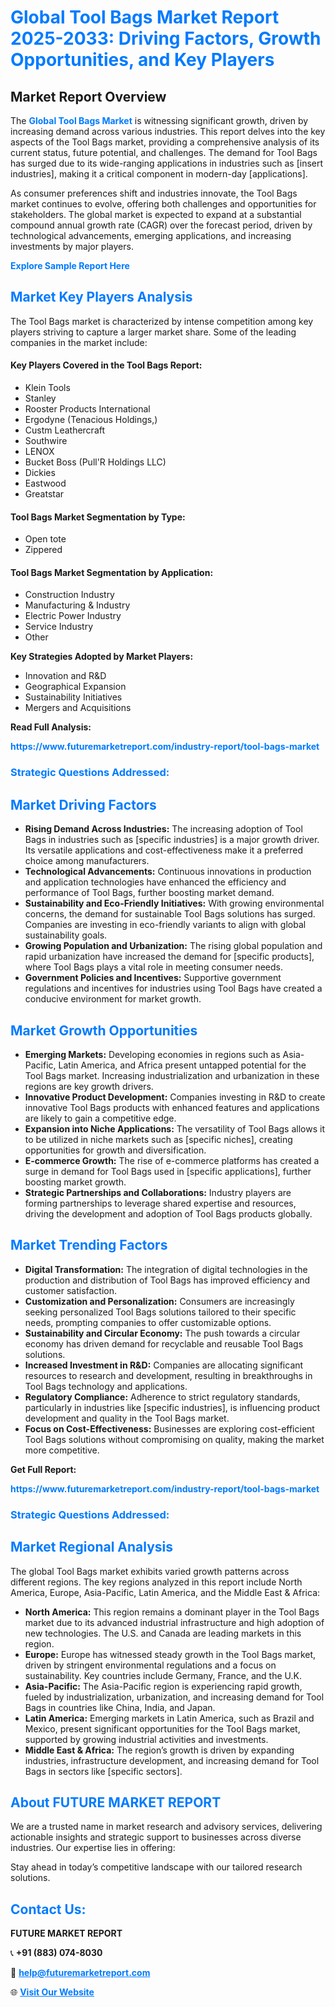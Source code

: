 <h1 style="color: #007BFF;">Global Tool Bags Market Report 2025-2033: Driving Factors, Growth Opportunities, and Key Players</h1>

<section id="overview">
<h2>Market Report Overview</h2>
<p>The <a href="https://www.futuremarketreport.com/industry-report/tool-bags-market" style="color: #007BFF; text-decoration: none;"><strong>Global Tool Bags Market</strong></a> is witnessing significant growth, driven by increasing demand across various industries. This report delves into the key aspects of the Tool Bags market, providing a comprehensive analysis of its current status, future potential, and challenges. The demand for Tool Bags has surged due to its wide-ranging applications in industries such as [insert industries], making it a critical component in modern-day [applications].</p>
<p>As consumer preferences shift and industries innovate, the Tool Bags market continues to evolve, offering both challenges and opportunities for stakeholders. The global market is expected to expand at a substantial compound annual growth rate (CAGR) over the forecast period, driven by technological advancements, emerging applications, and increasing investments by major players.</p>
</section>

<section id="overview">
<p><a href="https://www.futuremarketreport.com/request-sample/reportId=26390" style="color: #007BFF; text-decoration: none;"><strong>Explore Sample Report Here</strong></a></p>
</section>

<section id="key-players">
<h2 style="color: #007BFF;">Market Key Players Analysis</h2>
<p>The Tool Bags market is characterized by intense competition among key players striving to capture a larger market share. Some of the leading companies in the market include:</p>
<h4>Key Players Covered in the Tool Bags Report:</h4>
<ul><li>Klein Tools</li><li>Stanley</li><li>Rooster Products International</li><li>Ergodyne (Tenacious Holdings,)</li><li>Custm Leathercraft</li><li>Southwire</li><li>LENOX</li><li>Bucket Boss (Pull&#039;R Holdings LLC)</li><li>Dickies</li><li>Eastwood</li><li>Greatstar</li></ul>
<h4>Tool Bags Market Segmentation by Type:</h4>
<ul><li>Open tote</li><li>Zippered</li></ul>

<h4>Tool Bags Market Segmentation by Application:</h4>
<ul><li>Construction Industry</li><li>Manufacturing &amp; Industry</li><li>Electric Power Industry</li><li>Service Industry</li><li>Other</li></ul>
<p><strong>Key Strategies Adopted by Market Players:</strong></p>
<ul>
<li>Innovation and R&D</li>
<li>Geographical Expansion</li>
<li>Sustainability Initiatives</li>
<li>Mergers and Acquisitions</li>
</ul>
</section>

<section>
<p><strong>Read Full Analysis: </strong></p><a href="https://www.futuremarketreport.com/industry-report/tool-bags-market" style="color: #007BFF; text-decoration: none;"><strong>https://www.futuremarketreport.com/industry-report/tool-bags-market</strong></a>
<h3 style="color: #007BFF;">Strategic Questions Addressed:</h3>
</section>

<section id="driving-factors">
<h2 style="color: #007BFF;">Market Driving Factors</h2>
<ul>
<li><strong>Rising Demand Across Industries:</strong> The increasing adoption of Tool Bags in industries such as [specific industries] is a major growth driver. Its versatile applications and cost-effectiveness make it a preferred choice among manufacturers.</li>
<li><strong>Technological Advancements:</strong> Continuous innovations in production and application technologies have enhanced the efficiency and performance of Tool Bags, further boosting market demand.</li>
<li><strong>Sustainability and Eco-Friendly Initiatives:</strong> With growing environmental concerns, the demand for sustainable Tool Bags solutions has surged. Companies are investing in eco-friendly variants to align with global sustainability goals.</li>
<li><strong>Growing Population and Urbanization:</strong> The rising global population and rapid urbanization have increased the demand for [specific products], where Tool Bags plays a vital role in meeting consumer needs.</li>
<li><strong>Government Policies and Incentives:</strong> Supportive government regulations and incentives for industries using Tool Bags have created a conducive environment for market growth.</li>
</ul>
</section>

<section id="growth-opportunities">
<h2 style="color: #007BFF;">Market Growth Opportunities</h2>
<ul>
<li><strong>Emerging Markets:</strong> Developing economies in regions such as Asia-Pacific, Latin America, and Africa present untapped potential for the Tool Bags market. Increasing industrialization and urbanization in these regions are key growth drivers.</li>
<li><strong>Innovative Product Development:</strong> Companies investing in R&D to create innovative Tool Bags products with enhanced features and applications are likely to gain a competitive edge.</li>
<li><strong>Expansion into Niche Applications:</strong> The versatility of Tool Bags allows it to be utilized in niche markets such as [specific niches], creating opportunities for growth and diversification.</li>
<li><strong>E-commerce Growth:</strong> The rise of e-commerce platforms has created a surge in demand for Tool Bags used in [specific applications], further boosting market growth.</li>
<li><strong>Strategic Partnerships and Collaborations:</strong> Industry players are forming partnerships to leverage shared expertise and resources, driving the development and adoption of Tool Bags products globally.</li>
</ul>
</section>

<section id="trending-factors">
<h2 style="color: #007BFF;">Market Trending Factors</h2>
<ul>
<li><strong>Digital Transformation:</strong> The integration of digital technologies in the production and distribution of Tool Bags has improved efficiency and customer satisfaction.</li>
<li><strong>Customization and Personalization:</strong> Consumers are increasingly seeking personalized Tool Bags solutions tailored to their specific needs, prompting companies to offer customizable options.</li>
<li><strong>Sustainability and Circular Economy:</strong> The push towards a circular economy has driven demand for recyclable and reusable Tool Bags solutions.</li>
<li><strong>Increased Investment in R&D:</strong> Companies are allocating significant resources to research and development, resulting in breakthroughs in Tool Bags technology and applications.</li>
<li><strong>Regulatory Compliance:</strong> Adherence to strict regulatory standards, particularly in industries like [specific industries], is influencing product development and quality in the Tool Bags market.</li>
<li><strong>Focus on Cost-Effectiveness:</strong> Businesses are exploring cost-efficient Tool Bags solutions without compromising on quality, making the market more competitive.</li>
</ul>
</section>

<section>
<p><strong>Get Full Report: </strong></p><a href="https://www.futuremarketreport.com/industry-report/tool-bags-market" style="color: #007BFF; text-decoration: none;"><strong>https://www.futuremarketreport.com/industry-report/tool-bags-market</strong></a>
<h3 style="color: #007BFF;">Strategic Questions Addressed:</h3>
</section>


<section id="regional-analysis">
<h2 style="color: #007BFF;">Market Regional Analysis</h2>
<p>The global Tool Bags market exhibits varied growth patterns across different regions. The key regions analyzed in this report include North America, Europe, Asia-Pacific, Latin America, and the Middle East & Africa:</p>
<ul>
<li><strong>North America:</strong> This region remains a dominant player in the Tool Bags market due to its advanced industrial infrastructure and high adoption of new technologies. The U.S. and Canada are leading markets in this region.</li>
<li><strong>Europe:</strong> Europe has witnessed steady growth in the Tool Bags market, driven by stringent environmental regulations and a focus on sustainability. Key countries include Germany, France, and the U.K.</li>
<li><strong>Asia-Pacific:</strong> The Asia-Pacific region is experiencing rapid growth, fueled by industrialization, urbanization, and increasing demand for Tool Bags in countries like China, India, and Japan.</li>
<li><strong>Latin America:</strong> Emerging markets in Latin America, such as Brazil and Mexico, present significant opportunities for the Tool Bags market, supported by growing industrial activities and investments.</li>
<li><strong>Middle East & Africa:</strong> The region’s growth is driven by expanding industries, infrastructure development, and increasing demand for Tool Bags in sectors like [specific sectors].</li>
</ul>
</section>

<footer>
<h2 style="color: #007BFF;">About FUTURE MARKET REPORT</h2>
<p>We are a trusted name in market research and advisory services, delivering actionable insights and strategic support to businesses across diverse industries. Our expertise lies in offering:</p>

<p>Stay ahead in today’s competitive landscape with our tailored research solutions.</p>

<h2 style="color: #007BFF;">Contact Us:</h2>
<p><strong>FUTURE MARKET REPORT</strong></p>
<p>📞 <strong>+91 (883) 074-8030</strong></p>
<p>📧 <strong><a href="mailto:help@futuremarketreport.com" style="color: #007BFF;">help@futuremarketreport.com</a></strong></p>
<p>🌐 <strong><a href="https://www.futuremarketreport.com/" style="color: #007BFF;">Visit Our Website</a></strong></p>
</footer>